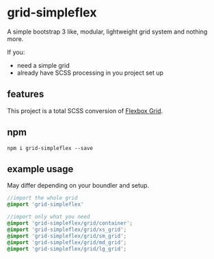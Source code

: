 # grid-simpleflex

A simple bootstrap 3 like, modular, lightweight grid system and nothing more.

If you:
- need a simple grid
- already have SCSS processing in you project set up

## features

This project is a total SCSS conversion of [Flexbox Grid](http://flexboxgrid.com).

## npm
`npm i grid-simpleflex --save`

## example usage

May differ depending on your boundler and setup.

```SCSS
//import the whole grid
@import 'grid-simpleflex'
```

```SCSS
//import only what you need
@import 'grid-simpleflex/grid/container';
@import 'grid-simpleflex/grid/xs_grid';
@import 'grid-simpleflex/grid/sm_grid';
@import 'grid-simpleflex/grid/md_grid';
@import 'grid-simpleflex/grid/lg_grid';
```
